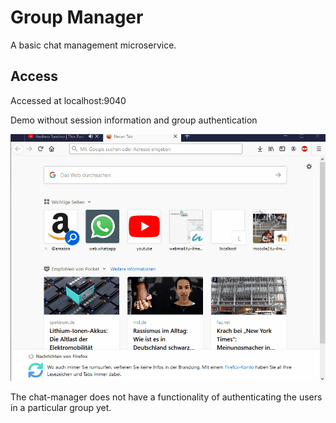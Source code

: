# Group Manager
A basic chat management microservice.

## Access
Accessed at localhost:9040

 Demo without session information and group authentication
 
 ![](demochat.gif)
 
 The chat-manager does not have a functionality of authenticating the users in a particular group yet.